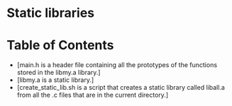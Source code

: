 # Static libraries

# Table of Contents

* [main.h is a header file containing all the prototypes of the functions stored in the libmy.a library.]
* [libmy.a is a static library.]
* [create_static_lib.sh is a script that creates a static library called liball.a from all the .c files that are in the current directory.]
